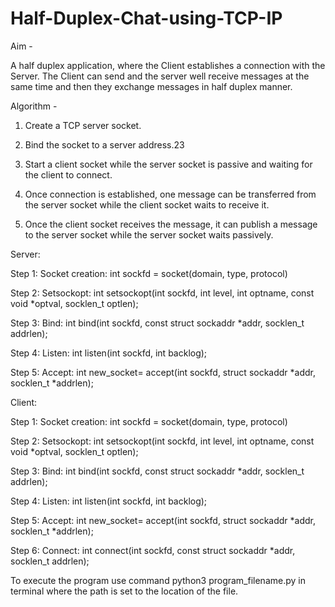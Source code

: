 # Half-Duplex-Chat-using-TCP-IP

Aim -

A half duplex application, where the Client establishes a connection with the Server. The Client can send and the server well receive messages at the same time and then they exchange messages in half duplex manner.


Algorithm -

1. Create a TCP server socket.

2. Bind the socket to a server address.23

3. Start a client socket while the server socket is passive and waiting for the client to connect.

4. Once connection is established, one message can be transferred from the server socket while the client socket waits to receive it.

5. Once the client socket receives the message, it can publish a message to the server socket while the server socket waits passively.

Server:

Step 1: Socket creation: int sockfd = socket(domain, type, protocol)

Step 2: Setsockopt: int setsockopt(int sockfd, int level, int optname, const void *optval, socklen_t optlen);

Step 3: Bind: int bind(int sockfd, const struct sockaddr *addr, socklen_t addrlen);

Step 4: Listen: int listen(int sockfd, int backlog);

Step 5: Accept: int new_socket= accept(int sockfd, struct sockaddr *addr, socklen_t *addrlen);

Client:

Step 1: Socket creation: int sockfd = socket(domain, type, protocol)

Step 2: Setsockopt: int setsockopt(int sockfd, int level, int optname, const void *optval, socklen_t optlen);

Step 3: Bind: int bind(int sockfd, const struct sockaddr *addr, socklen_t addrlen);

Step 4: Listen: int listen(int sockfd, int backlog);

Step 5: Accept: int new_socket= accept(int sockfd, struct sockaddr *addr, socklen_t *addrlen);

Step 6: Connect: int connect(int sockfd, const struct sockaddr *addr, socklen_t addrlen);


To execute the program use command python3 program_filename.py in terminal where the path is set to the location of the file.
